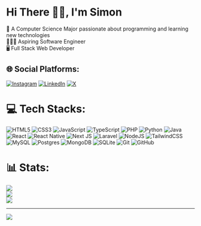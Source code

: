 # Hi There 👋🏽, I'm Simon
🚀 A Computer Science Major passionate about programming and learning new technologies <br>
👨🏽‍💻 Aspiring Software Engineer <br>
🖥️ Full Stack Web Developer <br>
<!--📲 Mobile App Developer <br>-->



## 🌐 Social Platforms:
[![Instagram](https://img.shields.io/badge/Instagram-%23E4405F.svg?logo=Instagram&logoColor=white)](https://instagram.com/simon.chainbers) [![LinkedIn](https://img.shields.io/badge/LinkedIn-%230077B5.svg?logo=linkedin&logoColor=white)](https://linkedin.com/in/simon-ddungu) [![X](https://img.shields.io/badge/X-black.svg?logo=X&logoColor=white)](https://x.com/simonchainbers) 

# 💻 Tech Stacks:
![HTML5](https://img.shields.io/badge/html5-%23E34F26.svg?style=for-the-badge&logo=html5&logoColor=white) ![CSS3](https://img.shields.io/badge/css3-%231572B6.svg?style=for-the-badge&logo=css3&logoColor=white) ![JavaScript](https://img.shields.io/badge/javascript-%23323330.svg?style=for-the-badge&logo=javascript&logoColor=%23F7DF1E) ![TypeScript](https://img.shields.io/badge/typescript-%23007ACC.svg?style=for-the-badge&logo=typescript&logoColor=white) ![PHP](https://img.shields.io/badge/php-%23777BB4.svg?style=for-the-badge&logo=php&logoColor=white) ![Python](https://img.shields.io/badge/python-3670A0?style=for-the-badge&logo=python&logoColor=ffdd54) ![Java](https://img.shields.io/badge/java-%23ED8B00.svg?style=for-the-badge&logo=openjdk&logoColor=white) ![React](https://img.shields.io/badge/react-%2320232a.svg?style=for-the-badge&logo=react&logoColor=%2361DAFB) ![React Native](https://img.shields.io/badge/react_native-%2320232a.svg?style=for-the-badge&logo=react&logoColor=%2361DAFB) ![Next JS](https://img.shields.io/badge/Next-black?style=for-the-badge&logo=next.js&logoColor=white) ![Laravel](https://img.shields.io/badge/laravel-%23FF2D20.svg?style=for-the-badge&logo=laravel&logoColor=white) ![NodeJS](https://img.shields.io/badge/node.js-6DA55F?style=for-the-badge&logo=node.js&logoColor=white) ![TailwindCSS](https://img.shields.io/badge/tailwindcss-%2338B2AC.svg?style=for-the-badge&logo=tailwind-css&logoColor=white) <!--![Spring](https://img.shields.io/badge/spring-%236DB33F.svg?style=for-the-badge&logo=spring&logoColor=white)--> ![MySQL](https://img.shields.io/badge/mysql-4479A1.svg?style=for-the-badge&logo=mysql&logoColor=white) ![Postgres](https://img.shields.io/badge/postgres-%23316192.svg?style=for-the-badge&logo=postgresql&logoColor=white) ![MongoDB](https://img.shields.io/badge/MongoDB-%234ea94b.svg?style=for-the-badge&logo=mongodb&logoColor=white) ![SQLite](https://img.shields.io/badge/sqlite-%2307405e.svg?style=for-the-badge&logo=sqlite&logoColor=white) ![Git](https://img.shields.io/badge/git-%23F05033.svg?style=for-the-badge&logo=git&logoColor=white) ![GitHub](https://img.shields.io/badge/github-%23121011.svg?style=for-the-badge&logo=github&logoColor=white)

# 📊 Stats:
![](https://github-readme-stats.vercel.app/api?username=simonddungu&theme=github_dark&hide_border=true&include_all_commits=false&count_private=false)<br/>
![](https://github-readme-streak-stats.herokuapp.com/?user=simonddungu&theme=github_dark&hide_border=true)<br/>
![](https://github-readme-stats.vercel.app/api/top-langs/?username=simonddungu&theme=github_dark&hide_border=true&include_all_commits=false&count_private=false&layout=compact)

---
[![](https://visitcount.itsvg.in/api?id=simonddungu&icon=0&color=0)](https://visitcount.itsvg.in)

